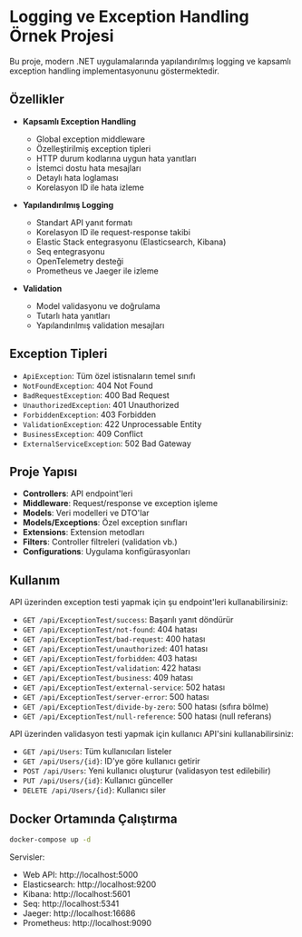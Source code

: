 # Logging ve Exception Handling Örnek Projesi

Bu proje, modern .NET uygulamalarında yapılandırılmış logging ve kapsamlı exception handling implementasyonunu göstermektedir.

## Özellikler

- **Kapsamlı Exception Handling**
  - Global exception middleware
  - Özelleştirilmiş exception tipleri
  - HTTP durum kodlarına uygun hata yanıtları
  - İstemci dostu hata mesajları
  - Detaylı hata loglaması
  - Korelasyon ID ile hata izleme

- **Yapılandırılmış Logging**
  - Standart API yanıt formatı
  - Korelasyon ID ile request-response takibi
  - Elastic Stack entegrasyonu (Elasticsearch, Kibana)
  - Seq entegrasyonu
  - OpenTelemetry desteği
  - Prometheus ve Jaeger ile izleme

- **Validation**
  - Model validasyonu ve doğrulama
  - Tutarlı hata yanıtları
  - Yapılandırılmış validation mesajları

## Exception Tipleri

- `ApiException`: Tüm özel istisnaların temel sınıfı
- `NotFoundException`: 404 Not Found
- `BadRequestException`: 400 Bad Request
- `UnauthorizedException`: 401 Unauthorized
- `ForbiddenException`: 403 Forbidden
- `ValidationException`: 422 Unprocessable Entity
- `BusinessException`: 409 Conflict
- `ExternalServiceException`: 502 Bad Gateway

## Proje Yapısı

- **Controllers**: API endpoint'leri
- **Middleware**: Request/response ve exception işleme
- **Models**: Veri modelleri ve DTO'lar
- **Models/Exceptions**: Özel exception sınıfları
- **Extensions**: Extension metodları
- **Filters**: Controller filtreleri (validation vb.)
- **Configurations**: Uygulama konfigürasyonları

## Kullanım

API üzerinden exception testi yapmak için şu endpoint'leri kullanabilirsiniz:

- `GET /api/ExceptionTest/success`: Başarılı yanıt döndürür
- `GET /api/ExceptionTest/not-found`: 404 hatası
- `GET /api/ExceptionTest/bad-request`: 400 hatası
- `GET /api/ExceptionTest/unauthorized`: 401 hatası
- `GET /api/ExceptionTest/forbidden`: 403 hatası
- `GET /api/ExceptionTest/validation`: 422 hatası
- `GET /api/ExceptionTest/business`: 409 hatası
- `GET /api/ExceptionTest/external-service`: 502 hatası
- `GET /api/ExceptionTest/server-error`: 500 hatası
- `GET /api/ExceptionTest/divide-by-zero`: 500 hatası (sıfıra bölme)
- `GET /api/ExceptionTest/null-reference`: 500 hatası (null referans)

API üzerinden validasyon testi yapmak için kullanıcı API'sini kullanabilirsiniz:

- `GET /api/Users`: Tüm kullanıcıları listeler
- `GET /api/Users/{id}`: ID'ye göre kullanıcı getirir
- `POST /api/Users`: Yeni kullanıcı oluşturur (validasyon test edilebilir)
- `PUT /api/Users/{id}`: Kullanıcı günceller
- `DELETE /api/Users/{id}`: Kullanıcı siler

## Docker Ortamında Çalıştırma

```bash
docker-compose up -d
```

Servisler:
- Web API: http://localhost:5000
- Elasticsearch: http://localhost:9200
- Kibana: http://localhost:5601
- Seq: http://localhost:5341
- Jaeger: http://localhost:16686
- Prometheus: http://localhost:9090 